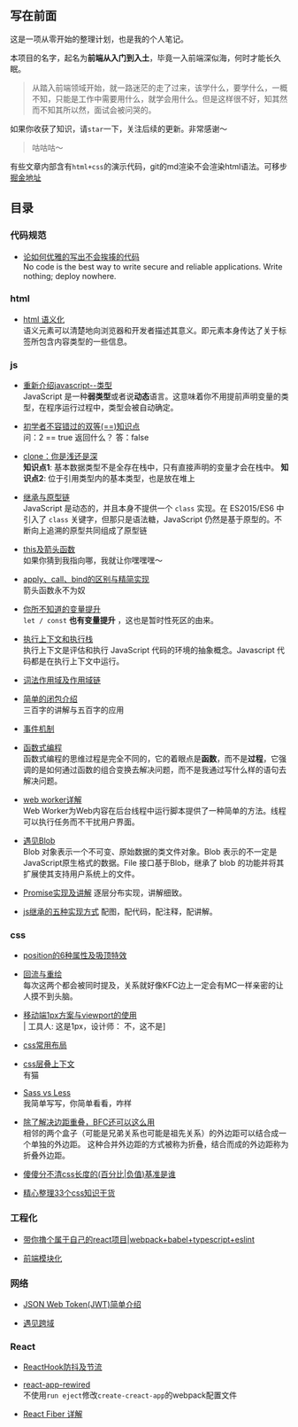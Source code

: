 
## 写在前面

这是一项从零开始的整理计划，也是我的个人笔记。

本项目的名字，起名为**前端从入门到入土**，毕竟一入前端深似海，何时才能长久眠。

> 从踏入前端领域开始，就一路迷茫的走了过来，该学什么，要学什么，一概不知，只能是工作中需要用什么，就学会用什么。但是这样很不好，知其然而不知其所以然，面试会被问哭的。

如果你收获了知识，请`star`一下，关注后续的更新。非常感谢～

> 咕咕咕～

有些文章内部含有`html+css`的演示代码，git的md渲染不会渲染html语法。可移步[掘金地址](https://juejin.cn/user/536217407721965/posts)  

## 目录

### 代码规范

- [论如何优雅的写出不会挨揍的代码](推荐代码规范.md)  
    No code is the best way to write secure and reliable applications. Write nothing; deploy nowhere. 

### html

- [html 语义化](html/html-yu-yi-hua.md)  
    语义元素可以清楚地向浏览器和开发者描述其意义。即元素本身传达了关于标签所包含内容类型的一些信息。

### js

- [重新介绍javascript--类型](js/zhong-xin-jie-shao-javascript-lei-xing.md)  
    JavaScript 是一种**弱类型**或者说**动态**语言。这意味着你不用提前声明变量的类型，在程序运行过程中，类型会被自动确定。

- [初学者不容错过的双等\(==\)知识点](js/chu-xue-zhe-bu-rong-cuo-guo-de-shuang-deng-zhi-shi-dian.md)  
    问：2 == true 返回什么？ 答：false

- [clone：你是浅还是深](js/clone.md)  
    **知识点1**: 基本数据类型不是全存在栈中，只有直接声明的变量才会在栈中。
    **知识点2**: 位于引用类型内的基本类型，也是放在堆上

- [继承与原型链](js/ji-cheng-yu-yuan-xing.md)  
    JavaScript 是动态的，并且本身不提供一个 `class` 实现。在 ES2015/ES6 中引入了 `class` 关键字，但那只是语法糖，JavaScript 仍然是基于原型的。不断向上追溯的原型共同组成了原型链

- [this及箭头函数](js/this.md)  
    如果你猜到我指向哪，我就让你嘿嘿嘿～

- [apply、call、bind的区别与精简实现](js/apply、call、bind.md)  
    箭头函数永不为奴

- [你所不知道的变量提升](js/bian-liang-ti-sheng.md)  
    `let / const` **也有变量提升** ，这也是暂时性死区的由来。

- [执行上下文和执行栈](js/zhi-hang-shang-xia-wen-he-zhi-hang-zhan.md)  
    执行上下文是评估和执行 JavaScript 代码的环境的抽象概念。Javascript 代码都是在执行上下文中运行。  

- [词法作用域及作用域链](js/ci-fa-zuo-yong-yu-ji-zuo-yong-yu-lian.md)  

- [简单的闭包介绍](js/jian-dan-de-bi-bao-jie-shao.md)  
    三百字的讲解与五百字的应用

- [事件机制](js/shi-jian-ji-zhi.md)  

- [函数式编程](js/han-shu-shi-bian-cheng.md)  
    函数式编程的思维过程是完全不同的，它的着眼点是**函数**，而不是**过程**，它强调的是如何通过函数的组合变换去解决问题，而不是我通过写什么样的语句去解决问题。

- [web worker详解](js/web-worker.md)  
    Web Worker为Web内容在后台线程中运行脚本提供了一种简单的方法。线程可以执行任务而不干扰用户界面。

- [遇见Blob](js/Blob.md)  
    Blob 对象表示一个不可变、原始数据的类文件对象。Blob 表示的不一定是JavaScript原生格式的数据。File 接口基于Blob，继承了 blob 的功能并将其扩展使其支持用户系统上的文件。

- [Promise实现及讲解](js/Promise.md)
    逐层分布实现，讲解细致。

- [js继承的五种实现方式](js/js-jicheng.md)
    配图，配代码，配注释，配讲解。

### css

- [position的6种属性及吸顶特效](css/position.md)  

- [回流与重绘](css/hui-liu-yu-zhong-hui.md)  
    每次这两个都会被同时提及，关系就好像KFC边上一定会有MC一样亲密的让人摸不到头脑。
    
- [移动端1px方案与viewport的使用](css/yi-dong-duan-1px-fang-an.md)  
     | 工具人: 这是1px，设计师： 不，这不是]
     
- [css常用布局](css/css-chang-yong-bu-ju.md)  

- [css层叠上下文](css/css-ceng-die-shang-xia-wen.md)  
    有猫
    
- [Sass vs Less](css/SassVsLess.md)  
    我简单写写，你简单看看，咋样

- [除了解决边距重叠，BFC还可以这么用](css/BFC.md)  
    相邻的两个盒子（可能是兄弟关系也可能是祖先关系）的外边距可以结合成一个单独的外边距。 这种合并外边距的方式被称为折叠，结合而成的外边距称为折叠外边距。  
    
- [傻傻分不清css长度的(百分比|负值)基准是谁](css/傻傻分不清css长度百分比相对于谁.md)  
  
- [精心整理33个css知识干货](css/知识总结.md)  

  
### 工程化

- [带你撸个属于自己的react项目|webpack+babel+typescript+eslint](工程化/随手建一个属于自己的项目.md)  

- [前端模块化](工程化/前端模块化.md)  

### 网络

- [JSON Web Token(JWT)简单介绍](网络/JSONWebToken.md)  

- [遇见跨域](网络/跨域.md)  

### React

- [ReactHook防抖及节流](react/hook防抖及节流.md)  
- [react-app-rewired](react/react-app-rewired.md)  
    不使用`run eject`修改`create-creact-app`的webpack配置文件

- [React Fiber 详解](react/Fiber.md)